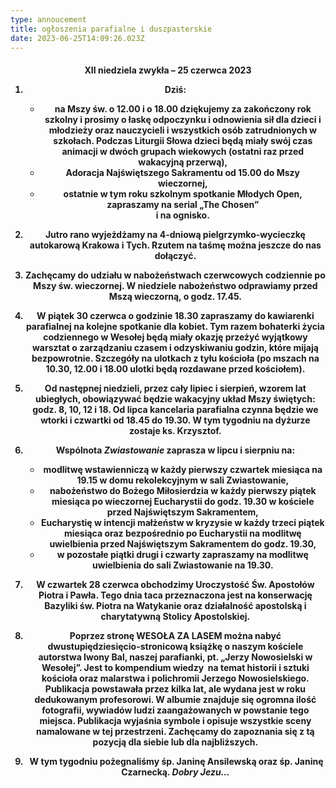```yaml
---
type: annoucement
title: ogłoszenia parafialne i duszpasterskie
date: 2023-06-25T14:09:26.023Z
---
```

<!--StartFragment-->

<h4 style="text-align:center;">XII niedziela zwykła – 25 czerwca 2023</h4\>

1. Dziś:

   * na Mszy św. o 12.00 i o 18.00 dziękujemy za **zakończony rok szkolny** i prosimy o łaskę odpoczynku i odnowienia sił dla dzieci i młodzieży oraz nauczycieli i wszystkich osób zatrudnionych w szkołach. Podczas Liturgii Słowa dzieci będą miały swój czas animacji w dwóch grupach wiekowych (ostatni raz przed wakacyjną przerwą),
   * **Adoracja** Najświętszego Sakramentu od 15.00 do Mszy wieczornej,
   * ostatnie w tym roku szkolnym spotkanie **Młodych Open**, zapraszamy na serial „The Chosen”\
     i na ognisko.
2. Jutro rano wyjeżdżamy na 4-dniową **pielgrzymko-wycieczkę** autokarową Krakowa i Tych. Rzutem na taśmę można jeszcze do nas dołączyć.
3. Zachęcamy do udziału w **nabożeństwach czerwcowych** codziennie po Mszy św. wieczornej. W niedziele nabożeństwo odprawiamy przed Mszą wieczorną, o godz. 17.45.
4. W piątek 30 czerwca o godzinie 18.30 zapraszamy do kawiarenki parafialnej na kolejne **spotkanie dla kobiet**. Tym razem bohaterki życia codziennego w Wesołej będą miały okazję przeżyć wyjątkowy warsztat o zarządzaniu czasem i odzyskiwaniu godzin, które mijają bezpowrotnie. Szczegóły na ulotkach z tyłu kościoła (po mszach na 10.30, 12.00 i 18.00 ulotki będą rozdawane przed kościołem).
5. Od następnej niedzieli, przez cały **lipiec i sierpień**, wzorem lat ubiegłych, obowiązywać będzie **wakacyjny układ Mszy świętych**: godz. 8, 10, 12 i 18. **Od lipca** **kancelaria parafialna** czynna będzie we wtorki i czwartki od 18.45 do 19.30. W tym tygodniu na dyżurze zostaje ks. Krzysztof.
6. Wspólnota *Zwiastowanie* zaprasza w lipcu i sierpniu na:

   * modlitwę wstawienniczą w każdy pierwszy czwartek miesiąca na 19.15 w domu rekolekcyjnym w sali Zwiastowanie,
   * nabożeństwo do Bożego Miłosierdzia w każdy pierwszy piątek miesiąca po wieczornej Eucharystii do godz. 19.30 w kościele przed Najświętszym Sakramentem,
   * Eucharystię w intencji małżeństw w kryzysie w każdy trzeci piątek miesiąca oraz bezpośrednio po Eucharystii na modlitwę uwielbienia przed Najświętszym Sakramentem do godz. 19.30,
   * w pozostałe piątki drugi i czwarty zapraszamy na modlitwę uwielbienia do sali Zwiastowanie na 19.30.
7. W czwartek 28 czerwca obchodzimy **Uroczystość** **Św. Apostołów Piotra i Pawła**. Tego dnia taca przeznaczona jest na konserwację Bazyliki św. Piotra na Watykanie oraz działalność apostolską i charytatywną Stolicy Apostolskiej.
8. Poprzez stronę WESOŁA ZA LASEM można nabyć dwustupiędziesięcio-stronicową książkę o naszym kościele autorstwa Iwony Bal, naszej parafianki, pt. „Jerzy Nowosielski w Wesołej”. Jest to kompendium wiedzy  na temat historii i sztuki kościoła oraz malarstwa i polichromii Jerzego Nowosielskiego. Publikacja powstawała przez kilka lat, ale wydana jest w roku dedukowanym profesorowi. W albumie znajduje się ogromna ilość fotografii, wywiadów ludzi zaangażowanych w powstanie tego miejsca. Publikacja wyjaśnia symbole i opisuje wszystkie sceny namalowane w tej przestrzeni. Zachęcamy do zapoznania się z tą pozycją dla siebie lub dla najbliższych.
9.  W tym tygodniu **pożegnaliśmy** śp. Janinę Ansilewską oraz śp. Janinę Czarnecką. *Dobry Jezu…*

<!--EndFragment-->